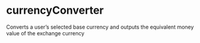 # currencyConverter
Converts a user’s selected base currency and outputs the equivalent money value of the exchange currency
